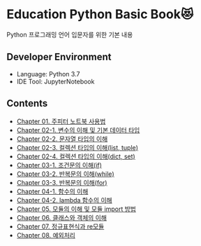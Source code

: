 # Education Python Basic Book:heart_eyes_cat:

Python 프로그래밍 언어 입문자를 위한 기본 내용  

## Developer Environment

  - Language: Python 3.7
  - IDE Tool: JupyterNotebook

## Contents

  - [Chapter 01. 주피터 노트북 사용법](#getting-started)
  - [Chapter 02-1. 변수의 이해 및 기본 데이터 타입](#running-the-tests)
  - [Chapter 02-2. 문자열 타입의 이해](#deployment)
  - [Chapter 02-3. 컬렉션 타입의 이해(list, tuple)](#built-with)
  - [Chapter 02-4. 컬렉션 타입의 이해(dict, set)](#contributing)
  - [Chapter 03-1. 조건문의 이해(if)](#versioning)
  - [Chapter 03-2. 반복문의 이해(while)](#authors)
  - [Chapter 03-3. 반복문의 이해(for)](#license)
  - [Chapter 04-1. 함수의 이해](#acknowledgments)
  - [Chapter 04-2. lambda 함수의 이해](#acknowledgments)
  - [Chapter 05. 모듈의 이해 및 모듈 import 방법](#acknowledgments)
  - [Chapter 06. 클래스와 객체의 이해](#acknowledgments)
  - [Chapter 07. 정규표현식과 re모듈](#acknowledgments)
  - [Chapter 08. 예외처리](#acknowledgments)
  
